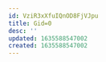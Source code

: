 ```yaml
---
id: VziR3xXfuIQnOD8FjVJpu
title: Gid=0
desc: ''
updated: 1635588547002
created: 1635588547002
---
```


